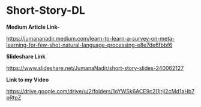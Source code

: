 # Short-Story-DL



**Medium Article Link-**

https://jumananadir.medium.com/learn-to-learn-a-survey-on-meta-learning-for-few-shot-natural-language-processing-e8e7de6fbbf6

**Slideshare Link**

https://www.slideshare.net/JumanaNadir/short-story-slides-240062127


**Link to my Video**

https://drive.google.com/drive/u/2/folders/1oYWSk6ACE9c2I1jrjI2cMd1aHb7pRtpZ


